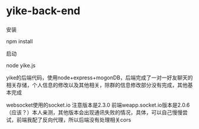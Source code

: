 # yike-back-end
###

安装

npm install

启动

node yike.js

yike的后端代码，使用node+express+mogonDB，后端完成了一对一好友聊天的相关存储，个人信息的修改以及其他相关，除群的信息修改部分没有完成，其他基本完成

websocket使用的socket.io 注意版本是2.3.0 前端weapp.socket.io版本是2.0.6（应该？）本人亲测，其他版本会出现通讯失败的情况，具体，可以自己慢慢尝试，前端我配了反向代理，所以后端没有处理相关cors
